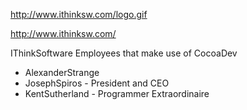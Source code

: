 

http://www.ithinksw.com/logo.gif

http://www.ithinksw.com/

IThinkSoftware Employees that make use of CocoaDev


* AlexanderStrange
* JosephSpiros - President and CEO
* KentSutherland - Programmer Extraordinaire
